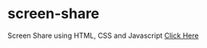 ﻿# screen-share
 Screen Share using HTML, CSS and Javascript
  <a href="https://rakkkkkesh.github.io/screen-share/">Click Here</a>
